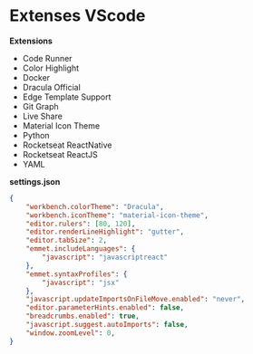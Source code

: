 # Extenses VScode

**Extensions**
* Code Runner
* Color Highlight
* Docker
* Dracula Official
* Edge Template Support
* Git Graph
* Live Share
* Material Icon Theme
* Python
* Rocketseat ReactNative
* Rocketseat ReactJS
* YAML

**settings.json**
```json
{
    "workbench.colorTheme": "Dracula",
    "workbench.iconTheme": "material-icon-theme",
    "editor.rulers": [80, 120],
    "editor.renderLineHighlight": "gutter",
    "editor.tabSize": 2,
    "emmet.includeLanguages": {
        "javascript": "javascriptreact"
    },
    "emmet.syntaxProfiles": {
        "javascript": "jsx"
    },
    "javascript.updateImportsOnFileMove.enabled": "never",
    "editor.parameterHints.enabled": false,
    "breadcrumbs.enabled": true,
    "javascript.suggest.autoImports": false,
    "window.zoomLevel": 0,
}
```
